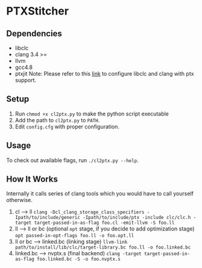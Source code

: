 PTXStitcher
====================

## Dependencies ##

* libclc
* clang 3.4 >=
* llvm
* gcc4.8
* ptxjit
Note: Please refer to this [link](http://tiku.io/questions/484488/how-to-use-clang-to-compile-opencl-to-ptx-code) to configure libclc and clang with ptx support.

## Setup ##
1. Run `chmod +x cl2ptx.py` to make the python script executable
2. Add the path to `cl2ptx.py` to `PATH`.
3. Edit `config.cfg` with proper configuration.

## Usage ##
To check out available flags, run `./cl2ptx.py --help`.

## How It Works ##
Internally it calls series of clang tools which you would have to call yourself otherwise.

1. cl --> ll
```clang -Dcl_clang_storage_class_specifiers -Ipath/to/include/generic -Ipath/to/include/ptx -include clc/clc.h -target target-passed-in-as-flag foo.cl -emit-llvm -S foo.ll```
2. ll --> ll or bc (optional ```opt``` stage, if you decide to add optimization stage)
```opt passed-in-opt-flags foo.ll -o foo.opt.ll```
3. ll or bc --> linked.bc (linking stage)
```llvm-link path/to/install/lib/clc/target-library.bc foo.ll -o foo.linked.bc```
4. linked.bc --> nvptx.s (final backend)
```clang -target target-passed-in-as-flag foo.linked.bc -S -o foo.nvptx.s```

